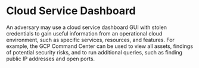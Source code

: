 # Cloud Service Dashboard

An adversary may use a cloud service dashboard GUI with stolen credentials to gain useful information from an operational cloud environment, such as specific services, resources, and features. For example, the GCP Command Center can be used to view all assets, findings of potential security risks, and to run additional queries, such as finding public IP addresses and open ports.